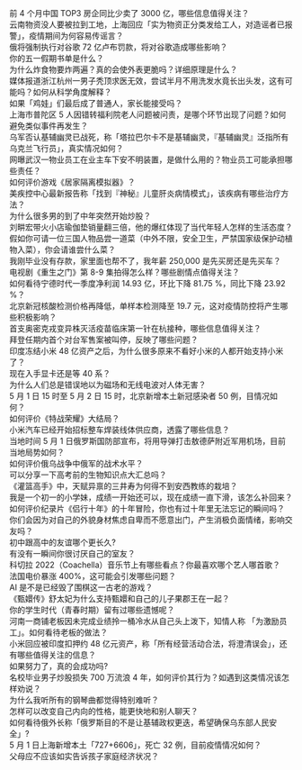 前 4 个月中国 TOP3 房企同比少卖了 3000 亿，哪些信息值得关注？  
云南物资没人要被拉到工地，上海回应「实为物资正分类发给工人，对造谣者已报警」，疫情期间为何容易传谣言？  
俄将强制执行对谷歌 72 亿卢布罚款，将对谷歌造成哪些影响？  
你的五一假期书单是什么？  
为什么炸食物要炸两遍？真的会使外表更脆吗？详细原理是什么？  
媒体报道浙江杭州一男子秃顶求医无效，尝试半月不用洗发水竟长出头发，这有可能吗？如何从科学角度解释？  
如果「鸡娃」们最后成了普通人，家长能接受吗？  
上海市普陀区 5 人因错转福利院老人问题被问责，是哪个环节出现了问题？如何避免类似事件再发生？  
乌军否认基辅幽灵已战死，称「塔拉巴尔卡不是基辅幽灵，『基辅幽灵』泛指所有乌克兰飞行员」，真实情况如何？  
网曝武汉一物业员工在业主车下安不明装置，是做什么用的？物业员工可能承担哪些责任？  
如何评价游戏《居家隔离模拟器》？  
美疾控中心最新报告称「找到『神秘』儿童肝炎病情模式」，该疾病有哪些治疗方法？  
为什么很多男的到了中年突然开始炒股？  
刘畊宏带火小店瑜伽垫销量翻三倍，他的爆红体现了当代年轻人怎样的生活态度？  
假如你可请一位三国人物品尝一道菜（中外不限，安全卫生，严禁国家级保护动植物入菜），你会请谁尝什么菜？  
我刚毕业没有存款，家里面也帮不了，我年薪 250,000 是先买房还是先买车？  
电视剧《重生之门》第 8-9 集拍得怎么样？哪些剧情点值得关注？  
如何看待宁德时代一季度净利润 14.93 亿，环比下降 81.75 %，同比下降 23.92 %？  
北京新冠核酸检测价格再降低，单样本检测降至 19.7 元，这对疫情防控将产生哪些积极影响？  
首支奥密克戎变异株灭活疫苗临床第一针在杭接种，哪些信息值得关注？  
拜登任期内首个对台军售案被叫停，反映了哪些问题？  
印度冻结小米 48 亿资产之后，为什么很多原来不看好小米的人都开始支持小米了？  
现在入手显卡还是等 40 系？  
为什么人们总是错误地以为磁场和无线电波对人体无害？  
5 月 1 日 15 时至 5 月 2 日 15 时，北京新增本土新冠感染者 50 例，目情况如何？  
如何评价《特战荣耀》大结局？  
小米汽车已经开始招标整车焊装线体供应商，透露了哪些信息？  
当地时间 5 月 1 日俄罗斯国防部宣布，将用导弹打击敖德萨附近军用机场，目前当地局势如何？  
如何评价俄乌战争中俄军的战术水平？  
可以分享一下高考前的生物知识点大汇总吗？  
《灌篮高手》中，天赋异禀的三井寿为何得不到安西教练的栽培？  
我是一个初一的小学妹，成绩一开始还可以，现在成绩一直下滑，该怎么补回来？  
如何评价纪录片《侣行十年》的十年冒险，你也有过十年里无法忘记的瞬间吗？  
你们会因为对自己的外貌身材焦虑自卑而不愿意出门，产生消极负面情绪，影响交友吗？  
初中跟高中的友谊哪个更长久?  
有没有一瞬间你很讨厌自己的室友？  
科切拉 2022（Coachella）音乐节上有哪些看点？你最喜欢哪个艺人哪首歌？  
法国电价暴涨 400%，这可能会引发哪些问题？  
AI 是不是已经毁了围棋这一古老的游戏？  
《甄嬛传》舒太妃为什么支持甄嬛和自己的儿子果郡王在一起？  
你的学生时代（青春时期）留有过哪些遗憾呢？  
河南一商铺老板因未完成业绩拎一桶冷水从自己头上泼下，知情人称 「为激励员工」。如何看待老板的做法？  
小米回应被印度扣押约 48 亿元资产，称「所有经营活动合法，将澄清误会」，还有哪些值得关注的信息？  
如果努力了，真的会成功吗?  
名校毕业男子炒股损失 700 万流浪 4 年，如何评价其行为？如遇到这类情况该怎样劝说？  
为什么我听所有的钢琴曲都觉得特别难听？  
怎样可以改变自己内向的性格，能更快地和别人聊天？  
如何看待俄外长称「俄罗斯目的不是让基辅政权更迭，希望确保乌东部人民安全」?  
5 月 1 日上海新增本土「727+6606」，死亡 32 例，目前疫情情况如何？  
父母应不应该如实告诉孩子家庭经济状况？  
